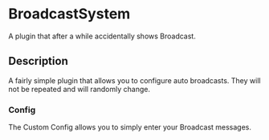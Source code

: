 # BroadcastSystem
A plugin that after a while accidentally shows Broadcast.
## Description
A fairly simple plugin that allows you to configure auto broadcasts.
They will not be repeated and will randomly change.
### Config
The Custom Config allows you to simply enter your Broadcast messages.
